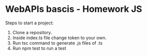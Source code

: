 #  WebAPIs bascis - Homework JS
Steps to start a project:

1. Clone a repository.
2. Inside index.ts file change token to your own.
3. Run tsc command to generate .js files of .ts
4. Run npm test to run a test
